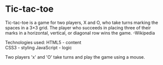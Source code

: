 # Tic-tac-toe
Tic-tac-toe is a game for two players, X and O, who take turns marking the spaces in a 3×3 grid. The player who succeeds in placing three of their marks in a horizontal, vertical, or diagonal row wins the game.
                                                                          -Wikipedia
																																					
Technologies used:
HTML5 - content                                                                                    
CSS3 - styling
JavaScript - logic 

Two players 'x' and 'O' take turns and play the game using a mouse. 
